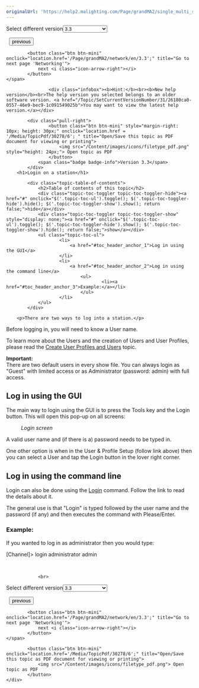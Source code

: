 ```yaml
---
originalUrl: 'https://help2.malighting.com/Page/grandMA2/single_multi_systems_login/en/3.3'
---
```


<div class="topic-navigation">

<div class="pull-right">
	<span class="pull-left">


<div class="pull-left">
<form action="/Topic/SetCurrentVersionNumber" class="form-inline" id="frmTagSelector" method="post">	<span class="form-mini">
		<div class="input-prepend"><span class="add-on">Select different version</span><select autocomplete="off" id="versionNumberId" name="versionNumberId" onchange="$(this).closest('#frmTagSelector').submit();" style="width: 120px;"><option value="">- latest -</option>
<option selected="selected" value="6">3.3</option>
<option value="14">3.4</option>
<option value="18">3.5</option>
<option value="21">3.6</option>
<option value="23">3.7</option>
<option value="27">3.8</option>
<option value="31">3.9</option>
</select></div>
		<input data-val="true" data-val-number="The field Int32 must be a number." data-val-required="The Int32 field is required." id="ProductId" name="ProductId" type="hidden" value="11">
		<input id="CurrentGuid" name="CurrentGuid" type="hidden" value="26180ca0-0557-46e9-bec9-1c091549025b">
	</span>
</form></div>&nbsp;	</span>
	<span class="pull-right" style="white-space: nowrap;">
			<button class="btn btn-mini" onclick="location.href='/Page/grandMA2/single_multi_systems_user_settings/en/3.3'; " title="Go to previous page 'User settings'">
				<i class="icon-arrow-left"></i> previous
			</button>

			<button class="btn btn-mini" onclick="location.href='/Page/grandMA2/network/en/3.3';" title="Go to next page 'Networking'">
				next <i class="icon-arrow-right"></i> 
			</button>
	</span>
</div>
<div class="clear-fix" style="margin-bottom: 10px"></div>
</div>

					<div class="infobox"><b>Hint:</b><br><b>New help version</b><br>The help version you selected belongs to an older software version. <a href="/Topic/SetCurrentVersionNumber/31/26180ca0-0557-46e9-bec9-1c091549025b">You may want to view the latest help version.</a></div>

			<div class="pull-right">
					<button class="btn btn-mini" style="margin-right: 10px; height: 30px;" onclick="location.href = '/Media/TopicPdf/30278/6'; " title="Open/Save this topic as PDF document for viewing or printing">
						<img src="/Content/images/icons/filetype_pdf.png" style="height: 24px;"> Open topic as PDF
					</button>
				<span class="badge badge-info">Version 3.3</span>
			</div>
		<h1>Login on a station</h1>

			<div class="topic-table-of-contents">
				<h2>Table of contents of this topic</h2>
				<div class="topic-toc-toggler topic-toc-toggler-hide"><a href="#" onclick="$('.topic-toc-ul').toggle(); $('.topic-toc-toggler-hide').hide(); $('.topic-toc-toggler-show').show(); return false;">hide</a></div>
				<div class="topic-toc-toggler topic-toc-toggler-show" style="display: none;"><a href="#" onclick="$('.topic-toc-ul').toggle(); $('.topic-toc-toggler-hide').show(); $('.topic-toc-toggler-show').hide(); return false;">show</a></div>
				<ul class="topic-toc-ul">
						<li>
							<a href="#toc_header_anchor_1">Log in using the GUI</a>
						</li>
						<li>
							<a href="#toc_header_anchor_2">Log in using the command line</a>
								<ul>
										<li><a href="#toc_header_anchor_3">Example:</a></li>
								</ul>
						</li>
				</ul>
			</div>

		<p>There are two ways to log into a station.</p>

<p>Before logging in, you will need to know a User name.</p>

<p>To learn more about the Users and the creation of Users and User Profiles, please read the <a href="/Topic/56254dd9-1b2a-49f1-895f-38aab88b67dd">Create User Profiles and Users</a> topic.</p>

<div class="important"><strong>Important:</strong><br>
There are two default users in every show file. You can always login as "Guest" with limited access or as Administrator (password: admin) with full access.</div>

<a name="toc_header_anchor_1" id="toc_header_anchor_1" class="topic-toc-item"></a><h2>Log in using the GUI</h2>

<p>The main way to login using the GUI is to press the <span class="hardkey">Tools</span> key and the <span class="softkey">Login</span> button. This will open this pop-up on all screens:</p>

<figure class="caption"><img alt="" src="/Media/Image/window_login_v3-2.png">
<figcaption><em>Login screen</em></figcaption>
</figure>

<p>A valid user name and (if there is a) password needs to be typed in.</p>

<p>One other option is when in the User &amp; Profile Setup (follow link above) then you can select a User and tap the <span class="softkey">Login</span> button in the lover right corner.</p>

<a name="toc_header_anchor_2" id="toc_header_anchor_2" class="topic-toc-item"></a><h2>Log in using the command line</h2>

<p>Login can also be done using the <a href="/Topic/eefc99e4-ece3-42fc-a3a0-76e8999aa9d5">Login</a> command. Follow the link to read the details about it.</p>

<p>The general use is that "Login" is typed followed by the user name and the password (if any) and then executes the command with Please/Enter.</p>

<a name="toc_header_anchor_3" id="toc_header_anchor_3" class="topic-toc-item"></a><h3>Example:</h3>

<p>If you wanted to log in as administrator then you would type:</p>

<div class="cl_input">[Channel]&gt; login administrator admin</div>

<p>&nbsp;</p>


				<br>
<div class="topic-navigation">

<div class="pull-right">
	<span class="pull-left">


<div class="pull-left">
<form action="/Topic/SetCurrentVersionNumber" class="form-inline" id="frmTagSelector" method="post">	<span class="form-mini">
		<div class="input-prepend"><span class="add-on">Select different version</span><select autocomplete="off" id="versionNumberId" name="versionNumberId" onchange="$(this).closest('#frmTagSelector').submit();" style="width: 120px;"><option value="">- latest -</option>
<option selected="selected" value="6">3.3</option>
<option value="14">3.4</option>
<option value="18">3.5</option>
<option value="21">3.6</option>
<option value="23">3.7</option>
<option value="27">3.8</option>
<option value="31">3.9</option>
</select></div>
		<input data-val="true" data-val-number="The field Int32 must be a number." data-val-required="The Int32 field is required." id="ProductId" name="ProductId" type="hidden" value="11">
		<input id="CurrentGuid" name="CurrentGuid" type="hidden" value="26180ca0-0557-46e9-bec9-1c091549025b">
	</span>
</form></div>&nbsp;	</span>
	<span class="pull-right" style="white-space: nowrap;">
			<button class="btn btn-mini" onclick="location.href='/Page/grandMA2/single_multi_systems_user_settings/en/3.3'; " title="Go to previous page 'User settings'">
				<i class="icon-arrow-left"></i> previous
			</button>

			<button class="btn btn-mini" onclick="location.href='/Page/grandMA2/network/en/3.3';" title="Go to next page 'Networking'">
				next <i class="icon-arrow-right"></i> 
			</button>
	</span>
</div>
	<div class="clear-fix"></div>
	<div class="pull-right">
	
			<button class="btn btn-mini" onclick="location.href='/Media/TopicPdf/30278/6';" title="Open/Save this topic as PDF document for viewing or printing">
				<img src="/Content/images/icons/filetype_pdf.png"> Open topic as PDF
			</button>
	</div>
<div class="clear-fix" style="margin-bottom: 10px"></div>
</div>

	
